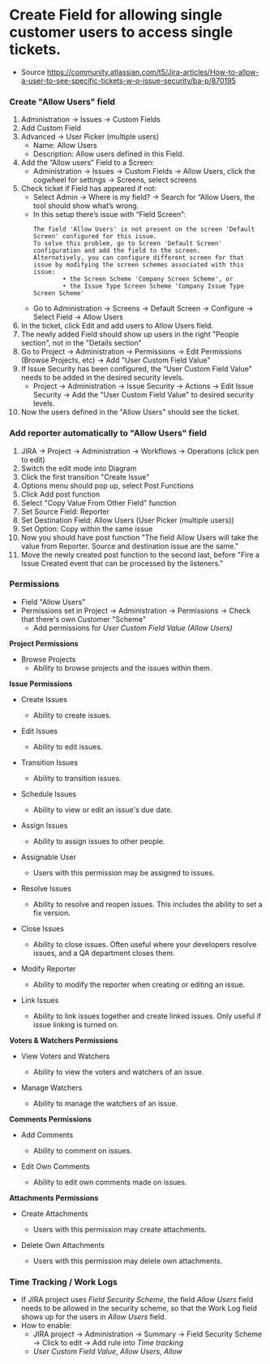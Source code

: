 # Create Field for allowing single customer users to access single tickets.
* Source https://community.atlassian.com/t5/Jira-articles/How-to-allow-a-user-to-see-specific-tickets-w-o-issue-security/ba-p/870195

### Create "Allow Users" field
1. Administration -> Issues -> Custom Fields
1. Add Custom Field
1. Advanced -> User Picker (multiple users)
    * Name: Allow Users
    * Description: Allow users defined in this Field.
1. Add the “Allow users” Field to a Screen:
    * Administration -> Issues -> Custom Fields -> Allow Users, click the  cogwheel for settings -> Screens, select screens
1. Check ticket if Field has appeared if not:
    * Select Admin -> Where is my field? -> Search for “Allow Users, the tool should show what’s wrong.
    * In this setup there’s issue with “Field Screen”:
        ~~~
        The field 'Allow Users' is not present on the screen 'Default Screen' configured for this issue.
        To solve this problem, go to Screen 'Default Screen' configuration and add the field to the screen.
        Alternatively, you can configure different screen for that issue by modifying the screen schemes associated with this issue:
                • the Screen Scheme 'Company Screen Scheme', or
                • the Issue Type Screen Scheme 'Company Issue Type Screen Scheme'
        ~~~
    * Go to Administration -> Screens -> Default Screen -> Configure -> Select Field -> Allow Users
1. In the ticket, click Edit and add users to Allow Users field.
1. The newly added Field should show up users in the right "People section", not in the "Details section"
1. Go to Project -> Administration -> Permissions -> Edit Permissions (Browse Projects, etc) -> Add "User Custom Field Value"
1. If Issue Security has been configured, the “User Custom Field Value” needs to be added in the desired security levels.
    * Project -> Administration -> Issue Security -> Actions -> Edit Issue Security -> Add the "User Custom Field Value" to desired security levels.
1. Now the users defined in the "Allow Users" should see the ticket.

### Add reporter automatically to "Allow Users" field
1. JIRA -> Project -> Administration -> Workflows -> Operations (click pen to edit)
1. Switch the edit mode into Diagram
1. Click the first transition "Create Issue"
1. Options menu should pop up, select Post Functions
1. Click Add post function
1. Select "Copy Value From Other Field" function
1. Set Source Field: Reporter
1. Set Destination Field: Allow Users (User Picker (multiple users))
1. Set Option: Copy within the same issue
1. Now you should have post function "The field Allow Users will take the value from Reporter. Source and destination issue are the same."
1. Move the newly created post function to the second last, before "Fire a Issue Created event that can be processed by the listeners."


### Permissions
* Field "Allow Users"
* Permissions set in Project -> Administration -> Permissions -> Check that there's own Customer "Scheme"
  * Add permissions for *User Custom Field Value (Allow Users)*

**Project Permissions**
* Browse Projects
    * Ability to browse projects and the issues within them.

**Issue Permissions**
* Create Issues
    * Ability to create issues.

* Edit Issues
    * Ability to edit issues.

* Transition Issues
    * Ability to transition issues.

* Schedule Issues
    * Ability to view or edit an issue's due date.

* Assign Issues
    * Ability to assign issues to other people.

* Assignable User
    * Users with this permission may be assigned to issues.

* Resolve Issues
    * Ability to resolve and reopen issues. This includes the ability to set a fix version.

* Close Issues
    * Ability to close issues. Often useful where your developers resolve issues, and a QA department closes them.

* Modify Reporter
    * Ability to modify the reporter when creating or editing an issue.

* Link Issues
    * Ability to link issues together and create linked issues. Only useful if issue linking is turned on.

**Voters & Watchers Permissions**
* View Voters and Watchers
    * Ability to view the voters and watchers of an issue.

* Manage Watchers
    * Ability to manage the watchers of an issue.

**Comments Permissions**
* Add Comments
    * Ability to comment on issues.

* Edit Own Comments
    * Ability to edit own comments made on issues.

**Attachments Permissions**
* Create Attachments
    * Users with this permission may create attachments.

* Delete Own Attachments
    * Users with this permission may delete own attachments.

### Time Tracking / Work Logs
* If JIRA project uses *Field Security Scheme*, the field *Allow Users* field needs to be allowed in the security scheme, so that the Work Log field shows up for the users in *Allow Users* field.
* How to enable:
  * JIRA project -> Administration -> Summary -> Field Security Scheme -> Click to edit -> Add rule into *Time tracking*
  * *User Custom Field Value*, *Allow Users*, *Allow*
